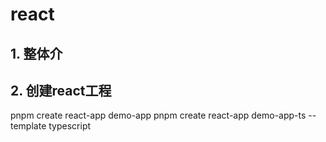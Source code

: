# react
## 1. 整体介
## 2. 创建react工程
pnpm create react-app demo-app
pnpm create react-app demo-app-ts --template typescript